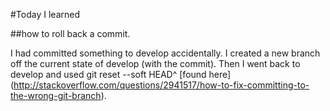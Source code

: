 #Today I learned

##how to roll back a commit.

I had committed something to develop accidentally. I created a new branch off the current state of develop (with the commit). Then I went back to develop and used git reset --soft HEAD^ [found here] (http://stackoverflow.com/questions/2941517/how-to-fix-committing-to-the-wrong-git-branch).
